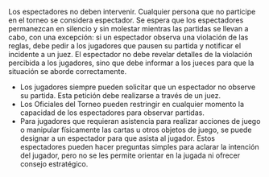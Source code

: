 Los espectadores no deben intervenir. Cualquier persona que no participe en el torneo se considera espectador. Se espera que los espectadores permanezcan en silencio y sin molestar mientras las partidas se llevan a cabo, con una excepción: si un espectador observa una violación de las reglas, debe pedir a los jugadores que pausen su partida y notificar el incidente a un juez. El espectador no debe revelar detalles de la violación percibida a los jugadores, sino que debe informar a los jueces para que la situación se aborde correctamente.
- Los jugadores siempre pueden solicitar que un espectador no observe su partida. Esta petición debe realizarse a través de un juez.
- Los Oficiales del Torneo pueden restringir en cualquier momento la capacidad de los espectadores para observar partidas.
- Para jugadores que requieran asistencia para realizar acciones de juego o manipular físicamente las cartas u otros objetos de juego, se puede designar a un espectador para que asista al jugador. Estos espectadores pueden hacer preguntas simples para aclarar la intención del jugador, pero no se les permite orientar en la jugada ni ofrecer consejo estratégico.